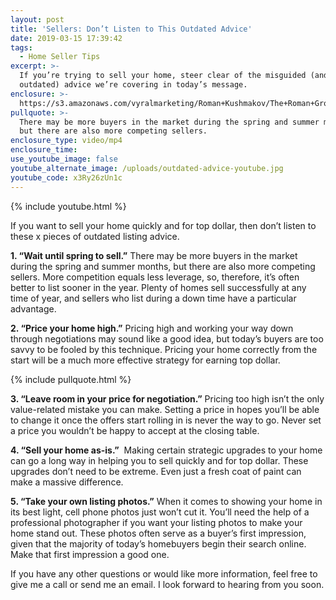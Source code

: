 ```yaml
---
layout: post
title: 'Sellers: Don’t Listen to This Outdated Advice'
date: 2019-03-15 17:39:42
tags:
  - Home Seller Tips
excerpt: >-
  If you’re trying to sell your home, steer clear of the misguided (and
  outdated) advice we’re covering in today’s message.
enclosure: >-
  https://s3.amazonaws.com/vyralmarketing/Roman+Kushmakov/The+Roman+Group-+Sellers-+Dont+Listen+to+This+Outdated+Advice.mp4
pullquote: >-
  There may be more buyers in the market during the spring and summer months,
  but there are also more competing sellers.
enclosure_type: video/mp4
enclosure_time:
use_youtube_image: false
youtube_alternate_image: /uploads/outdated-advice-youtube.jpg
youtube_code: x3Ry26zUn1c
---
```


{% include youtube.html %}

If you want to sell your home quickly and for top dollar, then don’t listen to these x pieces of outdated listing advice.&nbsp;

**1. “Wait until spring to sell.”** There may be more buyers in the market during the spring and summer months, but there are also more competing sellers. More competition equals less leverage, so, therefore, it’s often better to list sooner in the year. Plenty of homes sell successfully at any time of year, and sellers who list during a down time have a particular advantage.&nbsp;

**2. “Price your home high.”** Pricing high and working your way down through negotiations may sound like a good idea, but today’s buyers are too savvy to be fooled by this technique. Pricing your home correctly from the start will be a much more effective strategy for earning top dollar.&nbsp;

{% include pullquote.html %}

**3. “Leave room in your price for negotiation.”** Pricing too high isn’t the only value-related mistake you can make. Setting a price in hopes you’ll be able to change it once the offers start rolling in is never the way to go. Never set a price you wouldn’t be happy to accept at the closing table.

**4. “Sell your home as-is.”** &nbsp;Making certain strategic upgrades to your home can go a long way in helping you to sell quickly and for top dollar. These upgrades don’t need to be extreme. Even just a fresh coat of paint can make a massive difference.&nbsp;

**5. “Take your own listing photos.”** When it comes to showing your home in its best light, cell phone photos just won’t cut it. You’ll need the help of a professional photographer if you want your listing photos to make your home stand out. These photos often serve as a buyer’s first impression, given that the majority of today’s homebuyers begin their search online. Make that first impression a good one.&nbsp;

If you have any other questions or would like more information, feel free to give me a call or send me an email. I look forward to hearing from you soon.